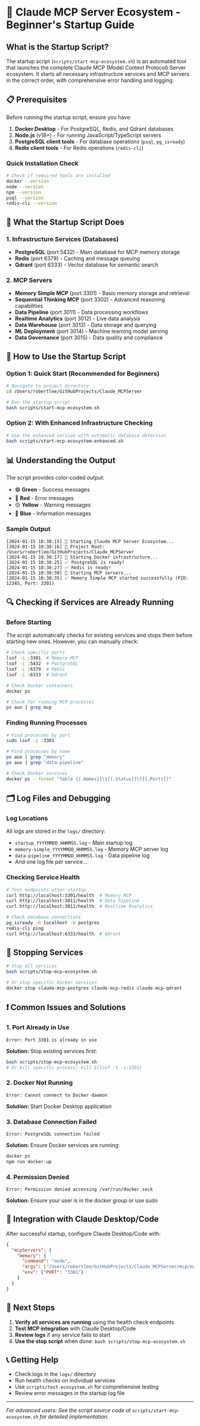 # 🚀 Claude MCP Server Ecosystem - Beginner's Startup Guide

## What is the Startup Script?

The startup script (`scripts/start-mcp-ecosystem.sh`) is an automated tool that launches the complete Claude MCP (Model Context Protocol) Server ecosystem. It starts all necessary infrastructure services and MCP servers in the correct order, with comprehensive error handling and logging.

## 📋 Prerequisites

Before running the startup script, ensure you have:

1. **Docker Desktop** - For PostgreSQL, Redis, and Qdrant databases
2. **Node.js** (v18+) - For running JavaScript/TypeScript servers
3. **PostgreSQL client tools** - For database operations (`psql`, `pg_isready`)
4. **Redis client tools** - For Redis operations (`redis-cli`)

### Quick Installation Check

```bash
# Check if required tools are installed
docker --version
node --version
npm --version
psql --version
redis-cli --version
```

## 🎯 What the Startup Script Does

### 1. Infrastructure Services (Databases)
- **PostgreSQL** (port 5432) - Main database for MCP memory storage
- **Redis** (port 6379) - Caching and message queuing
- **Qdrant** (port 6333) - Vector database for semantic search

### 2. MCP Servers
- **Memory Simple MCP** (port 3301) - Basic memory storage and retrieval
- **Sequential Thinking MCP** (port 3302) - Advanced reasoning capabilities
- **Data Pipeline** (port 3011) - Data processing workflows
- **Realtime Analytics** (port 3012) - Live data analysis
- **Data Warehouse** (port 3013) - Data storage and querying
- **ML Deployment** (port 3014) - Machine learning model serving
- **Data Governance** (port 3015) - Data quality and compliance

## 🚀 How to Use the Startup Script

### Option 1: Quick Start (Recommended for Beginners)
```bash
# Navigate to project directory
cd /Users/robertlee/GitHubProjects/Claude_MCPServer

# Run the startup script
bash scripts/start-mcp-ecosystem.sh
```

### Option 2: With Enhanced Infrastructure Checking
```bash
# Use the enhanced version with automatic database detection
bash scripts/start-mcp-ecosystem-enhanced.sh
```

## 📊 Understanding the Output

The script provides color-coded output:
- 🟢 **Green** - Success messages
- 🔴 **Red** - Error messages
- 🟡 **Yellow** - Warning messages
- 🔵 **Blue** - Information messages

### Sample Output
```
[2024-01-15 10:30:15] 🚀 Starting Claude MCP Server Ecosystem...
[2024-01-15 10:30:16] 📂 Project Root: /Users/robertlee/GitHubProjects/Claude_MCPServer
[2024-01-15 10:30:17] 🐳 Starting Docker infrastructure...
[2024-01-15 10:30:25] ✅ PostgreSQL is ready!
[2024-01-15 10:30:27] ✅ Redis is ready!
[2024-01-15 10:30:30] 🧠 Starting MCP servers...
[2024-01-15 10:30:35] ✅ Memory Simple MCP started successfully (PID: 12345, Port: 3301)
```

## 🔍 Checking if Services are Already Running

### Before Starting
The script automatically checks for existing services and stops them before starting new ones. However, you can manually check:

```bash
# Check specific ports
lsof -i :3301  # Memory MCP
lsof -i :5432  # PostgreSQL
lsof -i :6379  # Redis
lsof -i :6333  # Qdrant

# Check Docker containers
docker ps

# Check for running MCP processes
ps aux | grep mcp
```

### Finding Running Processes
```bash
# Find processes by port
sudo lsof -i :3301

# Find processes by name
ps aux | grep "memory"
ps aux | grep "data-pipeline"

# Check Docker services
docker ps --format "table {{.Names}}\t{{.Status}}\t{{.Ports}}"
```

## 🗂️ Log Files and Debugging

### Log Locations
All logs are stored in the `logs/` directory:
- `startup_YYYYMMDD_HHMMSS.log` - Main startup log
- `memory-simple_YYYYMMDD_HHMMSS.log` - Memory MCP server log
- `data-pipeline_YYYYMMDD_HHMMSS.log` - Data pipeline log
- And one log file per service...

### Checking Service Health
```bash
# Test endpoints after startup
curl http://localhost:3301/health  # Memory MCP
curl http://localhost:3011/health  # Data Pipeline
curl http://localhost:3012/health  # Realtime Analytics

# Check database connections
pg_isready -h localhost -U postgres
redis-cli ping
curl http://localhost:6333/health  # Qdrant
```

## 🛑 Stopping Services

```bash
# Stop all services
bash scripts/stop-mcp-ecosystem.sh

# Or stop specific Docker services
docker stop claude-mcp-postgres claude-mcp-redis claude-mcp-qdrant
```

## ❗ Common Issues and Solutions

### 1. Port Already in Use
```
Error: Port 3301 is already in use
```
**Solution:** Stop existing services first:
```bash
bash scripts/stop-mcp-ecosystem.sh
# Or kill specific process: kill $(lsof -t -i:3301)
```

### 2. Docker Not Running
```
Error: Cannot connect to Docker daemon
```
**Solution:** Start Docker Desktop application

### 3. Database Connection Failed
```
Error: PostgreSQL connection failed
```
**Solution:** Ensure Docker services are running:
```bash
docker ps
npm run docker:up
```

### 4. Permission Denied
```
Error: Permission denied accessing /var/run/docker.sock
```
**Solution:** Ensure your user is in the docker group or use sudo

## 📱 Integration with Claude Desktop/Code

After successful startup, configure Claude Desktop/Code with:

```json
{
  "mcpServers": {
    "memory": {
      "command": "node",
      "args": ["/Users/robertlee/GitHubProjects/Claude_MCPServer/mcp/memory/simple-server.js"],
      "env": {"PORT": "3301"}
    }
  }
}
```

## 🎯 Next Steps

1. **Verify all services are running** using the health check endpoints
2. **Test MCP integration** with Claude Desktop/Code
3. **Review logs** if any service fails to start
4. **Use the stop script** when done: `bash scripts/stop-mcp-ecosystem.sh`

## 📞 Getting Help

- Check logs in the `logs/` directory
- Run health checks on individual services
- Use `scripts/test-ecosystem.sh` for comprehensive testing
- Review error messages in the startup log file

---

*For advanced users: See the script source code at `scripts/start-mcp-ecosystem.sh` for detailed implementation.*